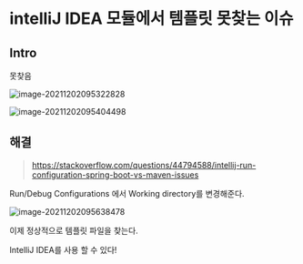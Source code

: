 # intelliJ IDEA 모듈에서 템플릿 못찾는 이슈

## Intro

못찾음

![image-20211202095322828](/home/shane/Documents/git/mdblog/development/intellij/module-template.assets/image-20211202095322828.png)

![image-20211202095404498](/home/shane/Documents/git/mdblog/development/intellij/module-template.assets/image-20211202095404498.png)

## 해결

> https://stackoverflow.com/questions/44794588/intellij-run-configuration-spring-boot-vs-maven-issues

Run/Debug Configurations 에서 Working directory를 변경해준다.

![image-20211202095638478](/home/shane/Documents/git/mdblog/development/intellij/module-template.assets/image-20211202095638478.png)

이제 정상적으로 템플릿 파일을 찾는다.

IntelliJ IDEA를 사용 할 수 있다!